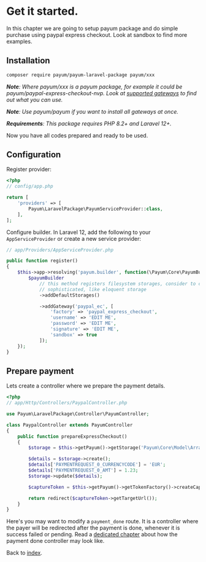 # Get it started.

In this chapter we are going to setup payum package and do simple purchase using paypal express checkout.
Look at sandbox to find more examples.

## Installation

```bash
composer require payum/payum-laravel-package payum/xxx
```

_**Note**: Where payum/xxx is a payum package, for example it could be payum/paypal-express-checkout-nvp. Look at [supported gateways](https://github.com/Payum/Core/blob/master/Resources/docs/supported-gateways.md) to find out what you can use._

_**Note**: Use payum/payum if you want to install all gateways at once._

_**Requirements**: This package requires PHP 8.2+ and Laravel 12+._

Now you have all codes prepared and ready to be used.

## Configuration

Register provider:

```php
<?php
// config/app.php

return [
    'providers' => [
        Payum\LaravelPackage\PayumServiceProvider::class,
    ],
];
```

Configure builder. In Laravel 12, add the following to your `AppServiceProvider` or create a new service provider:

```php
// app/Providers/AppServiceProvider.php

public function register()
{
    $this->app->resolving('payum.builder', function(\Payum\Core\PayumBuilder $payumBuilder) {
        $payumBuilder
            // this method registers filesystem storages, consider to change them to something more
            // sophisticated, like eloquent storage
            ->addDefaultStorages()

            ->addGateway('paypal_ec', [
                'factory' => 'paypal_express_checkout',
                'username' => 'EDIT ME',
                'password' => 'EDIT ME',
                'signature' => 'EDIT ME',
                'sandbox' => true
            ]);
    });
}
```

## Prepare payment

Lets create a controller where we prepare the payment details.

```php
<?php
// app/Http/Controllers/PaypalController.php

use Payum\LaravelPackage\Controller\PayumController;

class PaypalController extends PayumController
{
	public function prepareExpressCheckout()
	{
        $storage = $this->getPayum()->getStorage('Payum\Core\Model\ArrayObject');

        $details = $storage->create();
        $details['PAYMENTREQUEST_0_CURRENCYCODE'] = 'EUR';
        $details['PAYMENTREQUEST_0_AMT'] = 1.23;
        $storage->update($details);

        $captureToken = $this->getPayum()->getTokenFactory()->createCaptureToken('paypal_ec', $details, 'payment_done');

        return redirect($captureToken->getTargetUrl());
	}
}
```

Here's you may want to modify a `payment_done` route.
It is a controller where the payer will be redirected after the payment is done, whenever it is success failed or pending.
Read a [dedicated chapter](payment_done_controller.md) about how the payment done controller may look like.

Back to [index](index.md).
